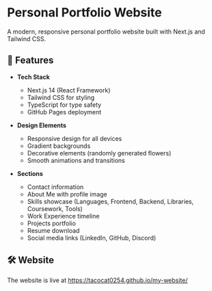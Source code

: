 # Personal Portfolio Website

A modern, responsive personal portfolio website built with Next.js and Tailwind CSS.

## 🚀 Features

- **Tech Stack**
  - Next.js 14 (React Framework)
  - Tailwind CSS for styling
  - TypeScript for type safety
  - GitHub Pages deployment

- **Design Elements**
  - Responsive design for all devices
  - Gradient backgrounds
  - Decorative elements (randomly generated flowers)
  - Smooth animations and transitions

- **Sections**
  - Contact information
  - About Me with profile image
  - Skills showcase (Languages, Frontend, Backend, Libraries, Coursework, Tools)
  - Work Experience timeline
  - Projects portfolio
  - Resume download
  - Social media links (LinkedIn, GitHub, Discord)

## 🛠️ Website

The website is live at https://tacocat0254.github.io/my-website/



